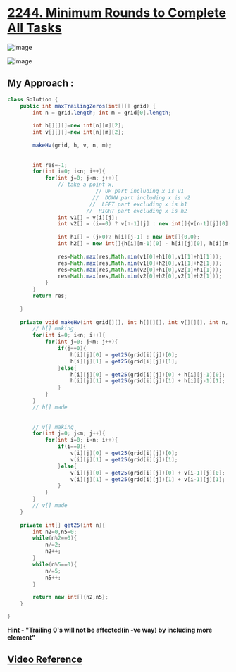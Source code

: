 # [**2244. Minimum Rounds to Complete All Tasks**](https://leetcode.com/problems/maximum-trailing-zeros-in-a-cornered-path/)
![image](https://user-images.githubusercontent.com/71629248/169661168-b300b8d0-c9b6-4995-9355-e08885d83c26.png)

![image](https://user-images.githubusercontent.com/71629248/169661156-20f03cc4-7894-42de-802a-02ae6aa0c9ce.png)

## My Approach : 
```java
class Solution {
    public int maxTrailingZeros(int[][] grid) {
        int n = grid.length; int m = grid[0].length;
        
        int h[][][]=new int[n][m][2];
        int v[][][]=new int[n][m][2];
        
        makeHv(grid, h, v, n, m);
        
        
        int res=-1;
        for(int i=0; i<n; i++){
            for(int j=0; j<m; j++){
                // take a point x, 
                            // UP part including x is v1
                           //  DOWN part including x is v2
                          //  LEFT part excluding x is h1
                         //  RIGHT part excluding x is h2
                int v1[] = v[i][j];
                int v2[] = (i==0) ? v[n-1][j] : new int[]{v[n-1][j][0] - v[i-1][j][0], v[n-1][j][1] - v[i-1][j][1]};
                
                int h1[] = (j>0)? h[i][j-1] : new int[]{0,0};
                int h2[] = new int[]{h[i][m-1][0] - h[i][j][0], h[i][m-1][1] - h[i][j][1]};
                
                res=Math.max(res,Math.min(v1[0]+h1[0],v1[1]+h1[1]));                
                res=Math.max(res,Math.min(v1[0]+h2[0],v1[1]+h2[1]));                
                res=Math.max(res,Math.min(v2[0]+h1[0],v2[1]+h1[1]));                
                res=Math.max(res,Math.min(v2[0]+h2[0],v2[1]+h2[1]));     
            }
        }
        return res;
        
    }
    
    private void makeHv(int grid[][], int h[][][], int v[][][], int n, int m){
        // h[] making
        for(int i=0; i<n; i++){
            for(int j=0; j<m; j++){
                if(j==0){
                    h[i][j][0] = get25(grid[i][j])[0];
                    h[i][j][1] = get25(grid[i][j])[1];
                }else{
                    h[i][j][0] = get25(grid[i][j])[0] + h[i][j-1][0];
                    h[i][j][1] = get25(grid[i][j])[1] + h[i][j-1][1];
                }
            }
        }
        // h[] made
        
        
        // v[] making
        for(int j=0; j<m; j++){
            for(int i=0; i<n; i++){
                if(i==0){
                    v[i][j][0] = get25(grid[i][j])[0];
                    v[i][j][1] = get25(grid[i][j])[1];
                }else{
                    v[i][j][0] = get25(grid[i][j])[0] + v[i-1][j][0];
                    v[i][j][1] = get25(grid[i][j])[1] + v[i-1][j][1];
                }
            }
        }
        // v[] made
    }
    
    private int[] get25(int n){
        int n2=0,n5=0;
        while(n%2==0){
            n/=2;
            n2++;
        }
        while(n%5==0){
            n/=5;
            n5++;
        }
        
        return new int[]{n2,n5};
    }

}
```
**Hint - "Trailing 0's will not be affected(in -ve way) by including more element"**
## [**Video Reference**](https://youtu.be/ExsNLEl4nQs)
